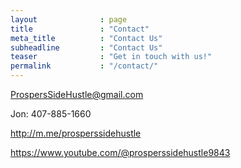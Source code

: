 ```yaml
---
layout              : page
title               : "Contact"
meta_title          : "Contact Us"
subheadline         : "Contact Us"
teaser              : "Get in touch with us!"
permalink           : "/contact/"
---
```

ProspersSideHustle@gmail.com

Jon: 407-885-1660

<a href="http://m.me/prosperssidehustle" target="_blank">http://m.me/prosperssidehustle</a>

<a href="https://www.youtube.com/@prosperssidehustle9843" target="_blank">https://www.youtube.com/@prosperssidehustle9843</a>
